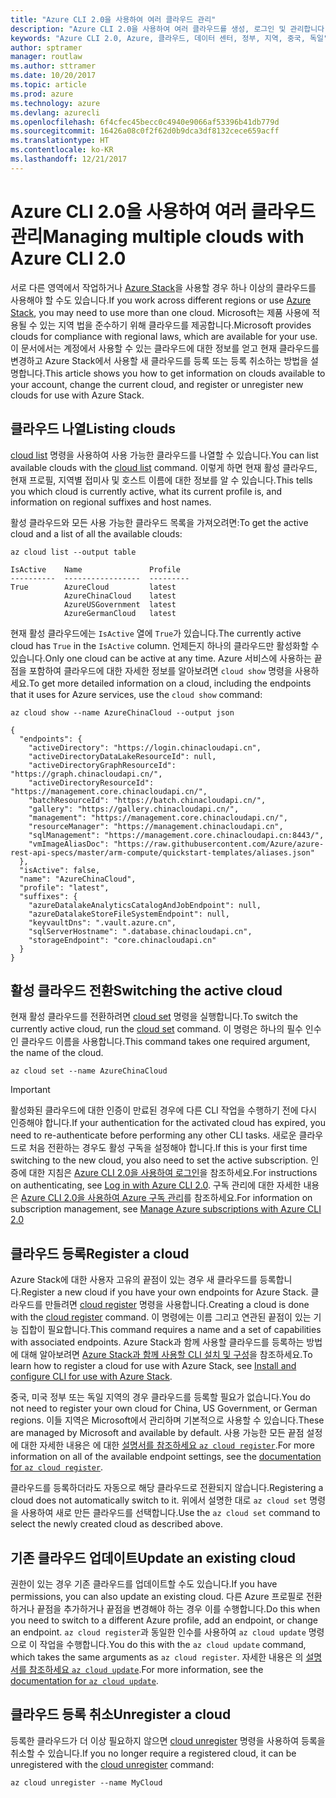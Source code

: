 ```yaml
---
title: "Azure CLI 2.0을 사용하여 여러 클라우드 관리"
description: "Azure CLI 2.0을 사용하여 여러 클라우드를 생성, 로그인 및 관리합니다."
keywords: "Azure CLI 2.0, Azure, 클라우드, 데이터 센터, 정부, 지역, 중국, 독일"
author: sptramer
manager: routlaw
ms.author: sttramer
ms.date: 10/20/2017
ms.topic: article
ms.prod: azure
ms.technology: azure
ms.devlang: azurecli
ms.openlocfilehash: 6f4cfec45becc0c4940e9066af53396b41db779d
ms.sourcegitcommit: 16426a08c0f2f62d0b9dca3df8132cece659acff
ms.translationtype: HT
ms.contentlocale: ko-KR
ms.lasthandoff: 12/21/2017
---
```

# <a name="managing-multiple-clouds-with-azure-cli-20"></a><span data-ttu-id="e7138-104">Azure CLI 2.0을 사용하여 여러 클라우드 관리</span><span class="sxs-lookup"><span data-stu-id="e7138-104">Managing multiple clouds with Azure CLI 2.0</span></span>

<span data-ttu-id="e7138-105">서로 다른 영역에서 작업하거나 [Azure Stack](https://docs.microsoft.com/azure/azure-stack/user/)을 사용할 경우 하나 이상의 클라우드를 사용해야 할 수도 있습니다.</span><span class="sxs-lookup"><span data-stu-id="e7138-105">If you work across different regions or use [Azure Stack](https://docs.microsoft.com/azure/azure-stack/user/), you may need to use more than one cloud.</span></span> <span data-ttu-id="e7138-106">Microsoft는 제품 사용에 적용될 수 있는 지역 법을 준수하기 위해 클라우드를 제공합니다.</span><span class="sxs-lookup"><span data-stu-id="e7138-106">Microsoft provides clouds for compliance with regional laws, which are available for your use.</span></span> <span data-ttu-id="e7138-107">이 문서에서는 계정에서 사용할 수 있는 클라우드에 대한 정보를 얻고 현재 클라우드를 변경하고 Azure Stack에서 사용할 새 클라우드를 등록 또는 등록 취소하는 방법을 설명합니다.</span><span class="sxs-lookup"><span data-stu-id="e7138-107">This article shows you how to get information on clouds available to your account, change the current cloud, and register or unregister new clouds for use with Azure Stack.</span></span>

## <a name="listing-clouds"></a><span data-ttu-id="e7138-108">클라우드 나열</span><span class="sxs-lookup"><span data-stu-id="e7138-108">Listing clouds</span></span>

<span data-ttu-id="e7138-109">[cloud list](/cli/azure/cloud#list) 명령을 사용하여 사용 가능한 클라우드를 나열할 수 있습니다.</span><span class="sxs-lookup"><span data-stu-id="e7138-109">You can list available clouds with the [cloud list](/cli/azure/cloud#list) command.</span></span> <span data-ttu-id="e7138-110">이렇게 하면 현재 활성 클라우드, 현재 프로필, 지역별 접미사 및 호스트 이름에 대한 정보를 알 수 있습니다.</span><span class="sxs-lookup"><span data-stu-id="e7138-110">This tells you which cloud is currently active, what its current profile is, and information on regional suffixes and host names.</span></span>

<span data-ttu-id="e7138-111">활성 클라우드와 모든 사용 가능한 클라우드 목록을 가져오려면:</span><span class="sxs-lookup"><span data-stu-id="e7138-111">To get the active cloud and a list of all the available clouds:</span></span>

```azurecli
az cloud list --output table
```

```output
IsActive    Name               Profile
----------  -----------------  ---------
True        AzureCloud         latest
            AzureChinaCloud    latest
            AzureUSGovernment  latest
            AzureGermanCloud   latest
```

<span data-ttu-id="e7138-112">현재 활성 클라우드에는 `IsActive` 열에 `True`가 있습니다.</span><span class="sxs-lookup"><span data-stu-id="e7138-112">The currently active cloud has `True` in the `IsActive` column.</span></span> <span data-ttu-id="e7138-113">언제든지 하나의 클라우드만 활성화할 수 있습니다.</span><span class="sxs-lookup"><span data-stu-id="e7138-113">Only one cloud can be active at any time.</span></span> <span data-ttu-id="e7138-114">Azure 서비스에 사용하는 끝점을 포함하여 클라우드에 대한 자세한 정보를 알아보려면 `cloud show` 명령을 사용하세요.</span><span class="sxs-lookup"><span data-stu-id="e7138-114">To get more detailed information on a cloud, including the endpoints that it uses for Azure services, use the `cloud show` command:</span></span>

```azurecli
az cloud show --name AzureChinaCloud --output json
```

```output
{
  "endpoints": {
    "activeDirectory": "https://login.chinacloudapi.cn",
    "activeDirectoryDataLakeResourceId": null,
    "activeDirectoryGraphResourceId": "https://graph.chinacloudapi.cn/",
    "activeDirectoryResourceId": "https://management.core.chinacloudapi.cn/",
    "batchResourceId": "https://batch.chinacloudapi.cn/",
    "gallery": "https://gallery.chinacloudapi.cn/",
    "management": "https://management.core.chinacloudapi.cn/",
    "resourceManager": "https://management.chinacloudapi.cn",
    "sqlManagement": "https://management.core.chinacloudapi.cn:8443/",
    "vmImageAliasDoc": "https://raw.githubusercontent.com/Azure/azure-rest-api-specs/master/arm-compute/quickstart-templates/aliases.json"
  },
  "isActive": false,
  "name": "AzureChinaCloud",
  "profile": "latest",
  "suffixes": {
    "azureDatalakeAnalyticsCatalogAndJobEndpoint": null,
    "azureDatalakeStoreFileSystemEndpoint": null,
    "keyvaultDns": ".vault.azure.cn",
    "sqlServerHostname": ".database.chinacloudapi.cn",
    "storageEndpoint": "core.chinacloudapi.cn"
  }
}
```

## <a name="switching-the-active-cloud"></a><span data-ttu-id="e7138-115">활성 클라우드 전환</span><span class="sxs-lookup"><span data-stu-id="e7138-115">Switching the active cloud</span></span>

<span data-ttu-id="e7138-116">현재 활성 클라우드를 전환하려면 [cloud set](/cli/azure/cloud#set) 명령을 실행합니다.</span><span class="sxs-lookup"><span data-stu-id="e7138-116">To switch the currently active cloud, run the [cloud set](/cli/azure/cloud#set) command.</span></span> <span data-ttu-id="e7138-117">이 명령은 하나의 필수 인수인 클라우드 이름을 사용합니다.</span><span class="sxs-lookup"><span data-stu-id="e7138-117">This command takes one required argument, the name of the cloud.</span></span>

```azurecli
az cloud set --name AzureChinaCloud
```

> [!IMPORTANT]
> <span data-ttu-id="e7138-118">활성화된 클라우드에 대한 인증이 만료된 경우에 다른 CLI 작업을 수행하기 전에 다시 인증해야 합니다.</span><span class="sxs-lookup"><span data-stu-id="e7138-118">If your authentication for the activated cloud has expired, you need to re-authenticate before performing any other CLI tasks.</span></span> <span data-ttu-id="e7138-119">새로운 클라우드로 처음 전환하는 경우도 활성 구독을 설정해야 합니다.</span><span class="sxs-lookup"><span data-stu-id="e7138-119">If this is your first time switching to the new cloud, you also need to set the active subscription.</span></span>
> <span data-ttu-id="e7138-120">인증에 대한 지침은 [Azure CLI 2.0을 사용하여 로그인](authenticate-azure-cli.md)을 참조하세요.</span><span class="sxs-lookup"><span data-stu-id="e7138-120">For instructions on authenticating, see [Log in with Azure CLI 2.0](authenticate-azure-cli.md).</span></span> <span data-ttu-id="e7138-121">구독 관리에 대한 자세한 내용은 [Azure CLI 2.0을 사용하여 Azure 구독 관리](manage-azure-subscriptions-azure-cli.md)를 참조하세요.</span><span class="sxs-lookup"><span data-stu-id="e7138-121">For information on subscription management, see [Manage Azure subscriptions with Azure CLI 2.0](manage-azure-subscriptions-azure-cli.md)</span></span>

## <a name="register-a-cloud"></a><span data-ttu-id="e7138-122">클라우드 등록</span><span class="sxs-lookup"><span data-stu-id="e7138-122">Register a cloud</span></span>

<span data-ttu-id="e7138-123">Azure Stack에 대한 사용자 고유의 끝점이 있는 경우 새 클라우드를 등록합니다.</span><span class="sxs-lookup"><span data-stu-id="e7138-123">Register a new cloud if you have your own endpoints for Azure Stack.</span></span> <span data-ttu-id="e7138-124">클라우드를 만들려면 [cloud register](/cli/azure/cloud#register) 명령을 사용합니다.</span><span class="sxs-lookup"><span data-stu-id="e7138-124">Creating a cloud is done with the [cloud register](/cli/azure/cloud#register) command.</span></span> <span data-ttu-id="e7138-125">이 명령에는 이름 그리고 연관된 끝점이 있는 기능 집합이 필요합니다.</span><span class="sxs-lookup"><span data-stu-id="e7138-125">This command requires a name and a set of capabilities with associated endpoints.</span></span> <span data-ttu-id="e7138-126">Azure Stack과 함께 사용할 클라우드를 등록하는 방법에 대해 알아보려면 [Azure Stack과 함께 사용할 CLI 설치 및 구성](/azure/azure-stack/user/azure-stack-connect-cli#connect-to-azure-stack)을 참조하세요.</span><span class="sxs-lookup"><span data-stu-id="e7138-126">To learn how to register a cloud for use with Azure Stack, see [Install and configure CLI for use with Azure Stack](/azure/azure-stack/user/azure-stack-connect-cli#connect-to-azure-stack).</span></span>

<span data-ttu-id="e7138-127">중국, 미국 정부 또는 독일 지역의 경우 클라우드를 등록할 필요가 없습니다.</span><span class="sxs-lookup"><span data-stu-id="e7138-127">You do not need to register your own cloud for China, US Government, or German regions.</span></span> <span data-ttu-id="e7138-128">이들 지역은 Microsoft에서 관리하며 기본적으로 사용할 수 있습니다.</span><span class="sxs-lookup"><span data-stu-id="e7138-128">These are managed by Microsoft and available by default.</span></span>  <span data-ttu-id="e7138-129">사용 가능한 모든 끝점 설정에 대한 자세한 내용은 에 대한 [ 설명서를 참조하세요 `az cloud register`](/cli/azure/cloud?view=azure-cli-latest#az_cloud_register).</span><span class="sxs-lookup"><span data-stu-id="e7138-129">For more information on all of the available endpoint settings, see the [documentation for `az cloud register`](/cli/azure/cloud?view=azure-cli-latest#az_cloud_register).</span></span>

<span data-ttu-id="e7138-130">클라우드를 등록하더라도 자동으로 해당 클라우드로 전환되지 않습니다.</span><span class="sxs-lookup"><span data-stu-id="e7138-130">Registering a cloud does not automatically switch to it.</span></span> <span data-ttu-id="e7138-131">위에서 설명한 대로 `az cloud set` 명령을 사용하여 새로 만든 클라우드를 선택합니다.</span><span class="sxs-lookup"><span data-stu-id="e7138-131">Use the `az cloud set` command to select the newly created cloud as described above.</span></span>

## <a name="update-an-existing-cloud"></a><span data-ttu-id="e7138-132">기존 클라우드 업데이트</span><span class="sxs-lookup"><span data-stu-id="e7138-132">Update an existing cloud</span></span>

<span data-ttu-id="e7138-133">권한이 있는 경우 기존 클라우드를 업데이트할 수도 있습니다.</span><span class="sxs-lookup"><span data-stu-id="e7138-133">If you have permissions, you can also update an existing cloud.</span></span> <span data-ttu-id="e7138-134">다른 Azure 프로필로 전환하거나 끝점을 추가하거나 끝점을 변경해야 하는 경우 이를 수행합니다.</span><span class="sxs-lookup"><span data-stu-id="e7138-134">Do this when you need to switch to a different Azure profile, add an endpoint, or change an endpoint.</span></span>
<span data-ttu-id="e7138-135">`az cloud register`과 동일한 인수를 사용하여 `az cloud update` 명령으로 이 작업을 수행합니다.</span><span class="sxs-lookup"><span data-stu-id="e7138-135">You do this with the `az cloud update` command, which takes the same arguments as `az cloud register`.</span></span> <span data-ttu-id="e7138-136">자세한 내용은 의 [ 설명서를 참조하세요 `az cloud update`](/cli/azure/cloud?view=azure-cli-latest#az_cloud_update).</span><span class="sxs-lookup"><span data-stu-id="e7138-136">For more information, see the [documentation for `az cloud update`](/cli/azure/cloud?view=azure-cli-latest#az_cloud_update).</span></span>

## <a name="unregister-a-cloud"></a><span data-ttu-id="e7138-137">클라우드 등록 취소</span><span class="sxs-lookup"><span data-stu-id="e7138-137">Unregister a cloud</span></span>

<span data-ttu-id="e7138-138">등록한 클라우드가 더 이상 필요하지 않으면 [cloud unregister](/cli/azure/cloud#unregister) 명령을 사용하여 등록을 취소할 수 있습니다.</span><span class="sxs-lookup"><span data-stu-id="e7138-138">If you no longer require a registered cloud, it can be unregistered with the [cloud unregister](/cli/azure/cloud#unregister) command:</span></span>

```azurecli
az cloud unregister --name MyCloud
```
